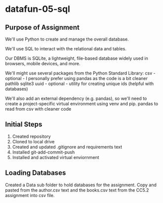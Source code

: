# datafun-05-sql

## Purpose of Assignment 
We'll use Python to create and manage the overall database. 

We'll use SQL to interact with the relational data and tables. 

Our DBMS is SQLite, a lightweight, file-based database widely used in browsers, mobile devices, and more. 

We'll might use several packages from the  Python Standard Library:
csv - optional - I personally prefer using pandas as the code is a bit cleaner
pathlib
sqlite3
uuid - optional - utility for creating unique ids (helpful with databases)

We'll also add an external dependency (e.g. pandas), so we'll need to create a project-specific virtual environment using venv and pip. 
pandas to read from csv with cleaner code

## Initial Steps
1. Created repository
2. Cloned to local drive
3. Created and updated .gitignore and requirements text
4. Installed git-add-commit-push
5. Installed and activated virtual enviornment 

## Loading Databases
Created a Data sub folder to hold databases for the assignment. 
Copy and pasted from the author.csv text and the books.csv text from the CC5.2 assignment into csv file. 